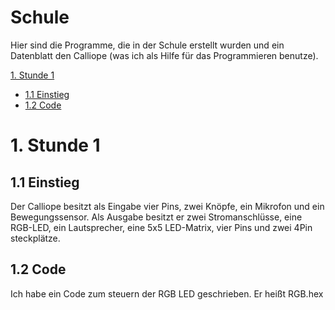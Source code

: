 # Schule

Hier sind die Programme, die in der Schule erstellt wurden und ein Datenblatt den Calliope (was ich als Hilfe für das Programmieren benutze).

[1. Stunde 1](#1-stunde-1)
* [1.1 Einstieg](#11-einstieg)
* [1.2 Code](#12-code)

# 1. Stunde 1
## 1.1 Einstieg
Der Calliope besitzt als Eingabe vier Pins, zwei Knöpfe, ein Mikrofon und ein Bewegungssensor. Als Ausgabe besitzt er zwei Stromanschlüsse, eine RGB-LED, ein Lautsprecher, eine 5x5 LED-Matrix, vier Pins und zwei 4Pin steckplätze.

## 1.2 Code
Ich habe ein Code zum steuern der RGB LED geschrieben. Er heißt RGB.hex
